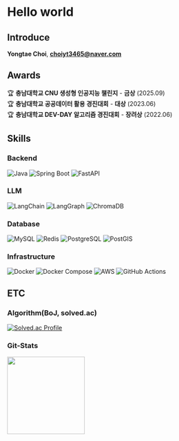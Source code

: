 # Hello world
## Introduce
**Yongtae Choi**, **choiyt3465@naver.com**

## Awards
🏆 **충남대학교 CNU 생성형 인공지능 챌린지** - **금상** (2025.09)  
🏆 **충남대학교 공공데이터 활용 경진대회** - **대상** (2023.06)  
🏆 **충남대학교 DEV-DAY 알고리즘 경진대회** - **장려상** (2022.06)

## Skills

### Backend
![Java](https://img.shields.io/badge/Java-ED8B00?style=for-the-badge&logo=java&logoColor=white)
![Spring Boot](https://img.shields.io/badge/Spring_Boot-6DB33F?style=for-the-badge&logo=spring-boot&logoColor=white)
![FastAPI](https://img.shields.io/badge/FastAPI-009688?style=for-the-badge&logo=fastapi&logoColor=white)

### LLM
![LangChain](https://img.shields.io/badge/LangChain-1C3C3C?style=for-the-badge&logo=langchain&logoColor=white)
![LangGraph](https://img.shields.io/badge/LangGraph-FF6B6B?style=for-the-badge&logo=graphql&logoColor=white)
![ChromaDB](https://img.shields.io/badge/ChromaDB-FF4785?style=for-the-badge&logo=database&logoColor=white)

### Database
![MySQL](https://img.shields.io/badge/MySQL-4479A1?style=for-the-badge&logo=mysql&logoColor=white)
![Redis](https://img.shields.io/badge/Redis-DC382D?style=for-the-badge&logo=redis&logoColor=white)
![PostgreSQL](https://img.shields.io/badge/PostgreSQL-316192?style=for-the-badge&logo=postgresql&logoColor=white)
![PostGIS](https://img.shields.io/badge/PostGIS-336791?style=for-the-badge&logo=postgresql&logoColor=white)

### Infrastructure
![Docker](https://img.shields.io/badge/Docker-2496ED?style=for-the-badge&logo=docker&logoColor=white)
![Docker Compose](https://img.shields.io/badge/Docker_Compose-2496ED?style=for-the-badge&logo=docker&logoColor=white)
![AWS](https://img.shields.io/badge/Amazon_AWS-FF9900?style=for-the-badge&logo=amazonaws&logoColor=white)
![GitHub Actions](https://img.shields.io/badge/GitHub_Actions-2088FF?style=for-the-badge&logo=github-actions&logoColor=white)


## ETC
### Algorithm(BoJ, solved.ac)
[![Solved.ac Profile](http://mazassumnida.wtf/api/generate_badge?boj=choiyt6644)](https://solved.ac/choiyt6644)

### Git-Stats
<img align="center" style="height:180px" src="https://github-readme-stats.vercel.app/api?username=0-tae&theme=radical" /></a>
